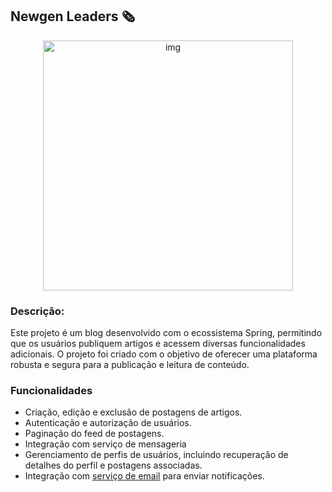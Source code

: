 ## Newgen Leaders 🗞️

<div align="center">
  <img src="https://github.com/raphaelkauan/newgen-leaders/assets/111379005/ed75e89d-8ed9-4642-9d52-4043423e772b" width="400" alt="img">
</div>

### Descrição: 
Este projeto é um blog desenvolvido com o ecossistema Spring, permitindo que os usuários publiquem artigos e acessem diversas funcionalidades adicionais. O projeto foi criado com o objetivo de oferecer uma plataforma robusta e segura para a publicação e leitura de conteúdo.

### Funcionalidades
- Criação, edição e exclusão de postagens de artigos.
- Autenticação e autorização de usuários.
- Paginação do feed de postagens.
- Integração com serviço de mensageria
- Gerenciamento de perfis de usuários, incluindo recuperação de detalhes do perfil e postagens associadas.
- Integração com [serviço de email](https://github.com/raphaelkauan/ms-newgen-leaders-email.git) para enviar notificações.
